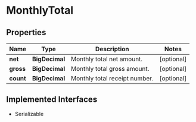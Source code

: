

# MonthlyTotal



## Properties

| Name | Type | Description | Notes |
|------------ | ------------- | ------------- | -------------|
|**net** | **BigDecimal** | Monthly total net amount. |  [optional] |
|**gross** | **BigDecimal** | Monthly total gross amount. |  [optional] |
|**count** | **BigDecimal** | Monthly total receipt number. |  [optional] |


## Implemented Interfaces

* Serializable



